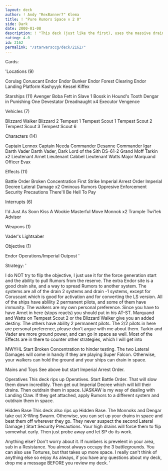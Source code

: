 ```yaml
---
layout: deck
author: ! Andy "RexBanner7" Klema
title: ! "Pure Rumors Space v 2 0"
side: Dark
date: 2000-01-08
description: ! "This deck (just like the first), uses the massive drains of Rumors and the space power of Big Blue to win games."
rating: 4.0
id: 2162
permalink: "/starwarsccg/deck/2162/"
---
```

Cards: 

'Locations (9)

Corulag
Coruscant
Endor
Endor Bunker
Endor Forest Clearing
Endor Landing Platform
Kashyyyk
Kessel
Kiffex

Starships (11)
Avenger
Boba Fett in Slave 1
Bossk in Hound's Tooth
Dengar in Punishing One
Devestator
Dreadnaught x4
Executor
Vengence

Vehicles (7)

Blizzard Walker
Blizzard 2
Tempest 1
Tempest Scout 1
Tempest Scout 2
Tempest Scout 3
Tempest Scout 6

Characters (14)

Captain Lennox
Captain Needa
Commander Desanne
Commander Igar
Darth Vader
Darth Vader, Dark Lord of the Sith
DS-61-2
Grand Moff Tarkin x2
Lieutenant Arnet
Lieutenant Cabbel
Lieutenant Watts
Major Marquand
Officer Evax

Effects (11)

Battle Order
Broken Concentration
First Strike
Imperial Arrest Order
Imperial Decree
Lateral Damage x2
Ominous Rumors
Oppresive Enforcement
Security Precautions
There'll Be Hell To Pay

Interrupts (6)

I'd Just As Soon Kiss A Wookie
Masterful Move
Monnok x2
Trample
Twi'lek Advisor

Weapons (1)

Vader's Lightsaber

Objective (1)

Endor Operations/Imperial Outpost '

Strategy: '

I do NOT try to flip the objective, I just use it for the force generation start and the ability to pull Rumors from the reserve. The extra Endor site is a good drain site, and a way to spread Rumors to another system. The systems are all of the drain 2 systems and drain -1 systems, except for Coruscant which is good for activation and for converting the LS version. All of the ships have ablility 2 permanent pilots, and some of them have immunity. The walkers are my own personal preference. Since you have to have Arnet in here (stops reacts) you should put in his AT-ST. Marquand and Watts on Tempest Scout 2 or the Blizzard Walker give you an added destiny. The others have ability 2 permanent pilots. The 2/2 pilots in here are personal preference, please don't argue with me about them. Tarkin and Vader are more ground power, and can go in space as well. Most of the Effects are in there to counter other strategies, which I will get into

MWYHL Start Broken Concentration to hinder testing. The two Lateral Damages will come in handy if they are playing Super Falcon. Otherwise, your walkers can hold the ground and your ships can drain in space.

Mains and Toys See above but start Imperial Arrest Order.

Operatives This deck rips up Operatives. Start Battle Order. That will slow them down incredibly. Then get out Imperial Decree which will kill their drains. Then outdrain them in space. IJASKAW is my way of dealing with Landing Claw. If they get attached, apply Rumors to a different system and outdrain them in space.

Hidden Base This deck also rips up Hidden Base. The Monnoks and Dengar take out X-Wing Swarm. Otherwise, you can set up your drains in space and beat them off wherever they go. They never suspect the second Lateral Damage  )  Start Security Precautions. Your high drains will force them to flip somewhat early. Then just probe away and let SP do its work.

Anything else? Don't worry about it. If numbers is prevelent in your area, sub in a Resistance. You almost always occupy the 3 battlegrounds. You can also use Tortures, but that takes up more space. I really can't think of anything else so enjoy As always, if you have any questions about my deck, drop me a message BEFORE you review my deck. '
